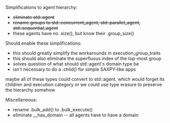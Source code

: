 Simplifications to agent hierarchy:
  * ~~eliminate std::agent~~
  * ~~rename groups to std::concurrent_agent, std::parallel_agent, std::sequential_agent~~
  * these agents have no .size(), but know their .group_size()

Should enable these simplifications:
  * this should greatly simplify the workarounds in execution_group_traits
  * this should also eliminate the superfluous index of the top-most group
  * solves question of what should std::agent's domain type be
  * isn't necessary to do a .child() for simple SAXPY-like apps

maybe all of these types could convert to std::agent, which would forget its children and execution category
or we could use type erasure to preserve the hierarchy somehow

Miscellaneous:
  * rename .bulk_add() to .bulk_execute()
  * eliminate __has_domain -- all agents have to have a domain

